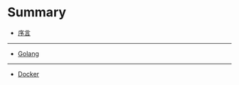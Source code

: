# Summary

* [序言](Chapter-One/序言.md)

---

- [Golang](Chapter-Golang/Golang.md)

---

* [Docker](Chapter-Docker/Docker.md)

